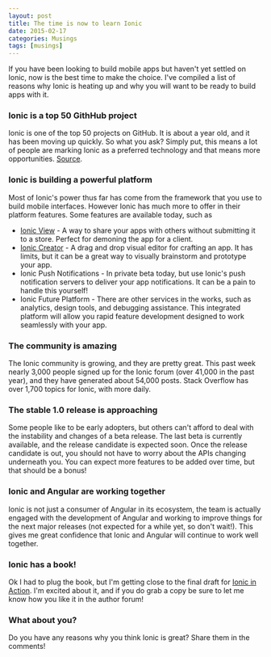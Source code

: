 ```yaml
---
layout: post
title: The time is now to learn Ionic
date: 2015-02-17
categories: Musings
tags: [musings]
---
```

If you have been looking to build mobile apps but haven't yet settled on Ionic, now is the best time to make the choice. I've compiled a list of reasons why Ionic is heating up and why you will want to be ready to build apps with it.

### Ionic is a top 50 GithHub project

Ionic is one of the top 50 projects on GitHub. It is about a year old, and it has been moving up quickly. So what you ask? Simply put, this means a lot of people are marking Ionic as a preferred technology and that means more opportunities. [Source](https://github.com/search?p=1&q=stars%3A%3E1&s=stars&type=Repositories).

### Ionic is building a powerful platform

Most of Ionic's power thus far has come from the framework that you use to build mobile interfaces. However Ionic has much more to offer in their platform features. Some features are available today, such as
* [Ionic View](https://view.ionic.io) - A way to share your apps with others without submitting it to a store. Perfect for demoning the app for a client.
* [Ionic Creator](httpsL//creator.ionic.io) - A drag and drop visual editor for crafting an app. It has limits, but it can be a great way to visually brainstorm and prototype your app.
* Ionic Push Notifications - In private beta today, but use Ionic's push notification servers to deliver your app notifications. It can be a pain to handle this yourself!
* Ionic Future Platform - There are other services in the works, such as analytics, design tools, and debugging assistance. This integrated platform will allow you rapid feature development designed to work seamlessly with your app.

### The community is amazing

The Ionic community is growing, and they are pretty great. This past week nearly 3,000 people signed up for the Ionic forum (over 41,000 in the past year), and they have generated about 54,000 posts. Stack Overflow has over 1,700 topics for Ionic, with more daily.

### The stable 1.0 release is approaching

Some people like to be early adopters, but others can't afford to deal with the instability and changes of a beta release. The last beta is currently available, and the release candidate is expected soon. Once the release candidate is out, you should not have to worry about the APIs changing underneath you. You can expect more features to be added over time, but that should be a bonus!

### Ionic and Angular are working together

Ionic is not just a consumer of Angular in its ecosystem, the team is actually engaged with the development of Angular and working to improve things for the next major releases (not expected for a while yet, so don't wait!). This gives me great confidence that Ionic and Angular will continue to work well together.

### Ionic has a book!

Ok I had to plug the book, but I'm getting close to the final draft for [Ionic in Action](http://www.manning.com/wilken?a_aid=ionicinaction). I'm excited about it, and if you do grab a copy be sure to let me know how you like it in the author forum!

### What about you?

Do you have any reasons why you think Ionic is great? Share them in the comments!
